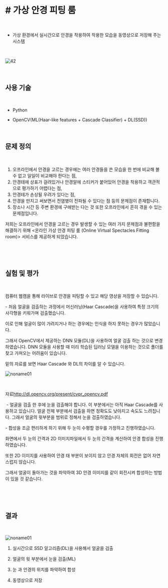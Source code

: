 # # 가상 안경 피팅 룸

<br>

- 가상 환경에서 실시간으로 안경을 착용하여 착용한 모습을 동영상으로 저장해 주는 시스템

<br/>

![42](https://user-images.githubusercontent.com/53526987/121128850-01a96f00-c867-11eb-8252-defbbbb9b6b8.PNG)

<br/>

## 사용 기술

<br/>

- Python

- OpenCV(ML(Haar-like features + Cascade Classifier) + DL(SSD))

<br/>

## 문제 정의

<br/>

1. 오프라인에서 안경을 고르는 경우에는 여러 안경들을 쓴 모습을 한 번에 비교해 볼 수 없고 일일이 비교해야 한다는 점, 
2. 안경테에 상표가 걸려있거나 안경알에 스티커가 붙어있어 안경을 착용하고 객관적으로 평가하기 어렵다는 점, 
3. 안경테가 손상될 우려가 있다는 점, 
4. 안경을 만지고 써보면서 전염병이 전파될 수 있다는 점 등의 문제점이 존재합니다. 
5. 장소나 시간 등 주변 환경에 구애받는 다는 것 또한 오프라인에서 흔히 겪을 수 있는 문제점입니다. 

저희는 오프라인에서 안경을 고르는 경우 발생할 수 있는 여러 가지 문제점과 불편함을 해결하기 위해 <온라인 가상 안경 피팅 룸 (Online Virtual Spectacles Fitting room)> 서비스를 제공하게 되었습니다. 

​    

<br/>

## 실험 및 평가

<br/>

컴퓨터 웹캠을 통해 라이브로 안경을 피팅할 수 있고 해당 영상을 저장할 수 있습니다.

\- 처음 얼굴을 검출하는 과정에서 머신러닝(Haar Cascade)을 사용하여 특정 크기의 사각형을 키워가며 검출했습니다.

이로 인해 얼굴이 많이 가려지거나 하는 경우에는 인식을 하지 못하는 경우가 많았습니다.

그래서 OpenCV에서 제공하는 DNN 모듈(DL)을 사용하여 얼굴 검출 하는 것으로 변경하였습니다. DNN 모듈을 사용할 때 미리 학습된 딥러닝 모델을 이용하는 것으로  폴더를 찾고 가져오는 어려움이 있습니다.

밑의 자료를 보면 Haar Cascade 와 DL의 차이를 알 수 있습니다.

![noname01](https://user-images.githubusercontent.com/53526987/121129404-d7a47c80-c867-11eb-9b4d-5ee63b8c3816.png)

​    

자료<http://dl.opencv.org/present/cvpr_opencv.pdf>

​    \- 얼굴을 검출 한 후에 눈을 검출해야 합니다. 이 부분에서는 아직 Haar Cascade를 사용하고 있습니다. 얼굴 전체 부분에서 검출을 하면 정확도도 낮아지고 속도도 느려집니다. 그래서 얼굴의 윗부분을 범위로 정해서 눈을 검출하였습니다.

\- 합성을 조금 편리하게 하기 위해 두 눈이 수평할 경우를 가정하고 진행하였습니다.

화면에서 두 눈의 간격과 2D 이미지파일에서 두 눈의 간격을 계산하여 안경 합성을 진행하였습니다.

또한 2D 이미지를 사용하여 안경 태 부분이 보이지 않고 안경 자체의 회전은 없어 자연스럽지 않습니다.

그래서 얼굴이 돌아가는 것을 파악하여 3D 안경 이미지를 같이 회전시켜 합성하는 방법이 있을 것 같습니다.

​    

<br/>

## 결과

<br/>

![noname01](https://user-images.githubusercontent.com/53526987/121129548-15090a00-c868-11eb-8aba-3fe9c6e04fff.png)



1. 실시간으로 SSD 알고리즘(DL)을 사용해서 얼굴을 검출

2. 얼굴의 윗 부분에서 눈을 검출(ML)

3. 눈 과 안경의 위치를 파악하여 합성

4. 동영상으로 저장

​    

<br/>
